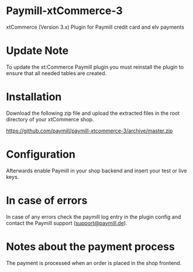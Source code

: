 Paymill-xtCommerce-3
====================

xtCommerce (Version 3.x) Plugin for Paymill credit card and elv payments

# Update Note

To update the xt:Commerce Paymill plugin you must reinstall the plugin to ensure 
that all needed tables are created.

# Installation

Download the following zip file and upload the extracted files in the root directory of your xtCommerce shop.

https://github.com/paymill/paymill-xtcommerce-3/archive/master.zip

# Configuration

Afterwards enable Paymill in your shop backend and insert your test or live keys.

# In case of errors

In case of any errors check the paymill log entry in the plugin config and 
contact the Paymill support (support@paymill.de).

# Notes about the payment process

The payment is processed when an order is placed in the shop frontend.